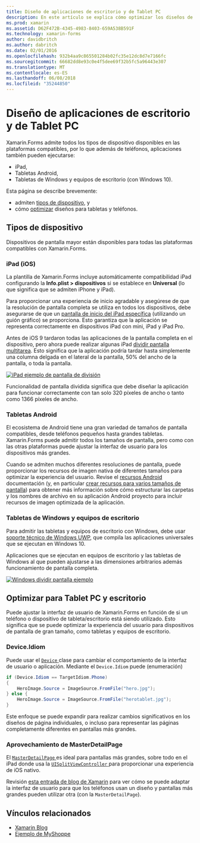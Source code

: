 ```yaml
---
title: Diseño de aplicaciones de escritorio y de Tablet PC
description: En este artículo se explica cómo optimizar los diseños de aplicación de Xamarin.Forms para tabletas, en lugar de teléfonos.
ms.prod: xamarin
ms.assetid: D62F472B-4345-4983-8403-659A538B591F
ms.technology: xamarin-forms
author: davidbritch
ms.author: dabritch
ms.date: 02/01/2016
ms.openlocfilehash: 932b4aa9c865501284b02fc35e12dc8d7e7166fc
ms.sourcegitcommit: 66682dd8e93c0e4f5dee69f32b5fc5a96443e307
ms.translationtype: MT
ms.contentlocale: es-ES
ms.lasthandoff: 06/08/2018
ms.locfileid: "35244850"
---
```

# <a name="layout-for-tablet-and-desktop-apps"></a>Diseño de aplicaciones de escritorio y de Tablet PC

Xamarin.Forms admite todos los tipos de dispositivo disponibles en las plataformas compatibles, por lo que además de teléfonos, aplicaciones también pueden ejecutarse:

* iPad,
* Tabletas Android,
* Tabletas de Windows y equipos de escritorio (con Windows 10).

Esta página se describe brevemente:

* admiten [tipos de dispositivo](#Device_Types), y
* cómo [optimizar](#optimize) diseños para tabletas y teléfonos.

<a name="Device_Types" />

## <a name="device-types"></a>Tipos de dispositivo

Dispositivos de pantalla mayor están disponibles para todas las plataformas compatibles con Xamarin.Forms.

### <a name="ipads-ios"></a>iPad (iOS)

La plantilla de Xamarin.Forms incluye automáticamente compatibilidad iPad configurando la **Info.plist > dispositivos** si se establece en **Universal** (lo que significa que se admiten iPhone y iPad).

Para proporcionar una experiencia de inicio agradable y asegúrese de que la resolución de pantalla completa se utiliza en todos los dispositivos, debe asegurarse de que un [pantalla de inicio del iPad específica](~/ios/app-fundamentals/images-icons/launch-screens.md) (utilizando un guión gráfico) se proporciona. Esto garantiza que la aplicación se representa correctamente en dispositivos iPad con mini, iPad y iPad Pro.

Antes de iOS 9 tardaron todas las aplicaciones de la pantalla completa en el dispositivo, pero ahora puede realizar algunas iPad [dividir pantalla multitarea](~/ios/platform/multitasking.md).
Esto significa que la aplicación podría tardar hasta simplemente una columna delgada en el lateral de la pantalla, 50% del ancho de la pantalla, o toda la pantalla.

[![](tablet-images/ipad-sml.png "iPad ejemplo de pantalla de división")](tablet-images/ipad.png#lightbox "iPad ejemplo de pantalla de división")

Funcionalidad de pantalla dividida significa que debe diseñar la aplicación para funcionar correctamente con tan solo 320 píxeles de ancho o tanto como 1366 píxeles de ancho.

### <a name="android-tablets"></a>Tabletas Android

El ecosistema de Android tiene una gran variedad de tamaños de pantalla compatibles, desde teléfonos pequeños hasta grandes tabletas. Xamarin.Forms puede admitir todos los tamaños de pantalla, pero como con las otras plataformas puede ajustar la interfaz de usuario para los dispositivos más grandes.

Cuando se admiten muchos diferentes resoluciones de pantalla, puede proporcionar los recursos de imagen nativa de diferentes tamaños para optimizar la experiencia del usuario.
Revise el [recursos Android](~/android/app-fundamentals/resources-in-android/index.md) documentación (y, en particular [crear recursos para varios tamaños de pantalla](~/android/app-fundamentals/resources-in-android/resources-for-varying-screens.md)) para obtener más información sobre cómo estructurar las carpetas y los nombres de archivo en su aplicación Android proyecto para incluir recursos de imagen optimizada de la aplicación.

### <a name="windows-tablets-and-desktops"></a>Tabletas de Windows y equipos de escritorio

Para admitir las tabletas y equipos de escritorio con Windows, debe usar [soporte técnico de Windows UWP](~/xamarin-forms/platform/windows/installation/index.md), que compila las aplicaciones universales que se ejecutan en Windows 10.

Aplicaciones que se ejecutan en equipos de escritorio y las tabletas de Windows al que pueden ajustarse a las dimensiones arbitrarios además funcionamiento de pantalla completa.

[![](tablet-images/splitscreen-sml.png "Windows dividir pantalla ejemplo")](tablet-images/splitscreen.png#lightbox "Windows dividir ejemplo de pantalla")


<a name="optimize" />

## <a name="optimizing-for-tablet-and-desktop"></a>Optimizar para Tablet PC y escritorio

Puede ajustar la interfaz de usuario de Xamarin.Forms en función de si un teléfono o dispositivo de tableta/escritorio está siendo utilizado. Esto significa que se puede optimizar la experiencia del usuario para dispositivos de pantalla de gran tamaño, como tabletas y equipos de escritorio.


### <a name="deviceidiom"></a>Device.Idiom

Puede usar el [ `Device` ](~/xamarin-forms/platform/device.md) clase para cambiar el comportamiento de la interfaz de usuario o aplicación. Mediante el `Device.Idiom` puede (enumeración)

```csharp
if (Device.Idiom == TargetIdiom.Phone)
{
    HeroImage.Source = ImageSource.FromFile("hero.jpg");
} else {
    HeroImage.Source = ImageSource.FromFile("herotablet.jpg");
}
```

Este enfoque se puede expandir para realizar cambios significativos en los diseños de página individuales, o incluso para representar las páginas completamente diferentes en pantallas más grandes.

### <a name="leveraging-masterdetailpage"></a>Aprovechamiento de MasterDetailPage

El [ `MasterDetailPage` ](https://developer.xamarin.com/api/type/Xamarin.Forms.MasterDetailPage/) es ideal para pantallas más grandes, sobre todo en el iPad donde usa la [ `UISplitViewController` ](https://developer.xamarin.com/api/type/UIKit.UISplitViewController/) para proporcionar una experiencia de iOS nativo.

Revisión [esta entrada de blog de Xamarin](https://blog.xamarin.com/bringing-xamarin-forms-apps-to-tablets/) para ver cómo se puede adaptar la interfaz de usuario para que los teléfonos usan un diseño y pantallas más grandes pueden utilizar otra (con la `MasterDetailPage`).



## <a name="related-links"></a>Vínculos relacionados

- [Xamarin Blog](https://blog.xamarin.com/bringing-xamarin-forms-apps-to-tablets/)
- [Ejemplo de MyShoppe](https://github.com/jamesmontemagno/myshoppe)
